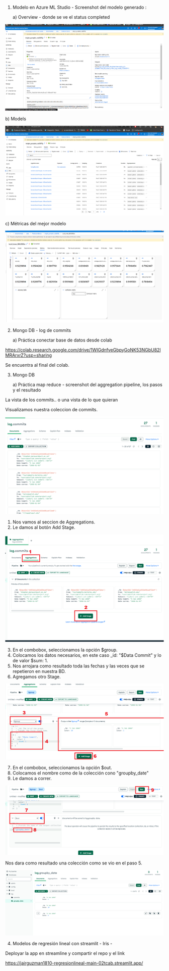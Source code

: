 
1) Modelo en Azure ML Studio  - Screenshot del modelo generado :

   a) Overview - donde se ve el status completed

![alt text](https://github.com/JairGuzman1810/RegresionLineal/blob/master/Azure/Overview.png)

   b) Models

![alt text](https://github.com/JairGuzman1810/RegresionLineal/blob/master/Azure/Models.png)

   c) Métricas del mejor modelo
  
 ![alt text](https://github.com/JairGuzman1810/RegresionLineal/blob/master/Azure/Metrics.png)


2) Mongo DB -  log de commits

   a) Práctica conectar base de datos desde colab
   
https://colab.research.google.com/drive/1WIGdnfveGbpyGoNK53NGbU82lMRArxrZ?usp=sharing

Se encuentra al final del colab.

3) Mongo DB

   a) Práctica map reduce - screenshot del aggregation pipeline, los pasos y el resultado

La vista de los commits.. o una vista de lo que quieran 


Visualizamos nuestra coleccion de commits.

  ![alt text](https://github.com/JairGuzman1810/RegresionLineal/blob/master/MapReduce/1.png)
 
 
 1. Nos vamos al seccion de Aggregations.
 2. Le damos al botón Add Stage.

  ![alt text](https://github.com/JairGuzman1810/RegresionLineal/blob/master/MapReduce/2.png)
 
 
 3. En el combobox, seleccionamos la opción $group.
 4. Colocamos los datos necesarios, en este caso _id: "$Data Commit" y lo de valor $sum: 1.
 5. Nos arrojara como resultado toda las fechas y las veces que se repetieron en nuestra BD.
 6. Agregamos otro Stage.
 
  ![alt text](https://github.com/JairGuzman1810/RegresionLineal/blob/master/MapReduce/3.png)
  
  
 7. En el combobox, seleccionamos la opción $out.
 8. Colocamos el nombre como de la colección cono "groupby_date"
 9. Le damos a correr.
 
 
   ![alt text](https://github.com/JairGuzman1810/RegresionLineal/blob/master/MapReduce/4.png)
   
Nos dara como resultado una colección como se vio en el paso 5.

   ![alt text](https://github.com/JairGuzman1810/RegresionLineal/blob/master/MapReduce/5.png)
   
   
4) Modelos de regresión lineal con streamlit - Iris - 

Deployar la app en streamline y compartir el repo y el link

https://jairguzman1810-regresionlineal-main-02tcab.streamlit.app/



 




